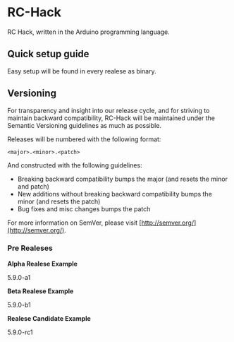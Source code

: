 RC-Hack
=======

RC Hack, written in the Arduino programming language.


## Quick setup guide

Easy setup will be found in every realese as binary.

## Versioning

For transparency and insight into our release cycle, and for striving to maintain backward compatibility, RC-Hack will be maintained under the Semantic Versioning guidelines as much as possible.

Releases will be numbered with the following format:

`<major>.<minor>.<patch>`

And constructed with the following guidelines:

* Breaking backward compatibility bumps the major (and resets the minor and patch)
* New additions without breaking backward compatibility bumps the minor (and resets the patch)
* Bug fixes and misc changes bumps the patch

For more information on SemVer, please visit [http://semver.org/](http://semver.org/).

### Pre Realeses

**Alpha Realese Example**

5.9.0-a1

**Beta Realese Example**

5.9.0-b1

**Realese Candidate Example**

5.9.0-rc1
